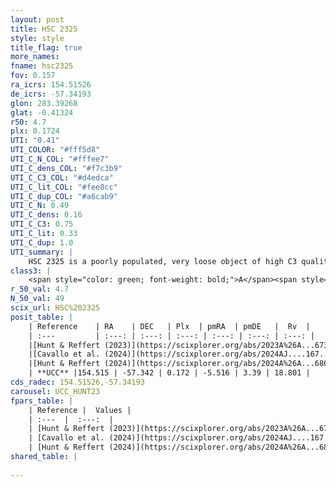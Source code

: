 ```yaml
---
layout: post
title: HSC 2325
style: style
title_flag: true
more_names: 
fname: hsc2325
fov: 0.157
ra_icrs: 154.51526
de_icrs: -57.34193
glon: 283.39268
glat: -0.41324
r50: 4.7
plx: 0.1724
UTI: "0.41"
UTI_COLOR: "#fff5d8"
UTI_C_N_COL: "#fffee7"
UTI_C_dens_COL: "#f7c3b9"
UTI_C_C3_COL: "#d4edca"
UTI_C_lit_COL: "#fee8cc"
UTI_C_dup_COL: "#a6cab9"
UTI_C_N: 0.49
UTI_C_dens: 0.16
UTI_C_C3: 0.75
UTI_C_lit: 0.33
UTI_C_dup: 1.0
UTI_summary: |
    HSC 2325 is a poorly populated, very loose object of high C3 quality. It was recently reported in the literature.
class3: |
    <span style="color: green; font-weight: bold;">A</span><span style="color: #FFC300; font-weight: bold;">B</span>
r_50_val: 4.7
N_50_val: 49
scix_url: HSC%202325
posit_table: |
    | Reference    | RA    | DEC   | Plx  | pmRA  | pmDE   |  Rv  |
    | :---         | :---: | :---: | :---: | :---: | :---: | :---: |
    |[Hunt & Reffert (2023)](https://scixplorer.org/abs/2023A%26A...673A.114H) | 154.588 | -57.327 | 0.163 | -5.529 | 3.405 | 31.4 |
    |[Cavallo et al. (2024)](https://scixplorer.org/abs/2024AJ....167...12C) | 154.323 | -57.294 | 0.162 | -- | -- | -- |
    |[Hunt & Reffert (2024)](https://scixplorer.org/abs/2024A%26A...686A..42H) | 154.588 | -57.327 | 0.163 | -5.529 | 3.405 | 31.4 |
    | **UCC** |154.515 | -57.342 | 0.172 | -5.516 | 3.39 | 18.801 | 
cds_radec: 154.51526,-57.34193
carousel: UCC_HUNT23
fpars_table: |
    | Reference |  Values |
    | :---  |  :---:  |
    | [Hunt & Reffert (2023)](https://scixplorer.org/abs/2023A%26A...673A.114H) | `AV50=5.422, diffAV50=2.977, MOD50=13.692, logAge50=7.638` |
    | [Cavallo et al. (2024)](https://scixplorer.org/abs/2024AJ....167...12C) | `AV50=5.0, dMod50=12.79, logAge50=7.65, [Fe/H]50=0.22` |
    | [Hunt & Reffert (2024)](https://scixplorer.org/abs/2024A%26A...686A..42H) | `MassJ=1981.72` |
shared_table: |
    
---
```

